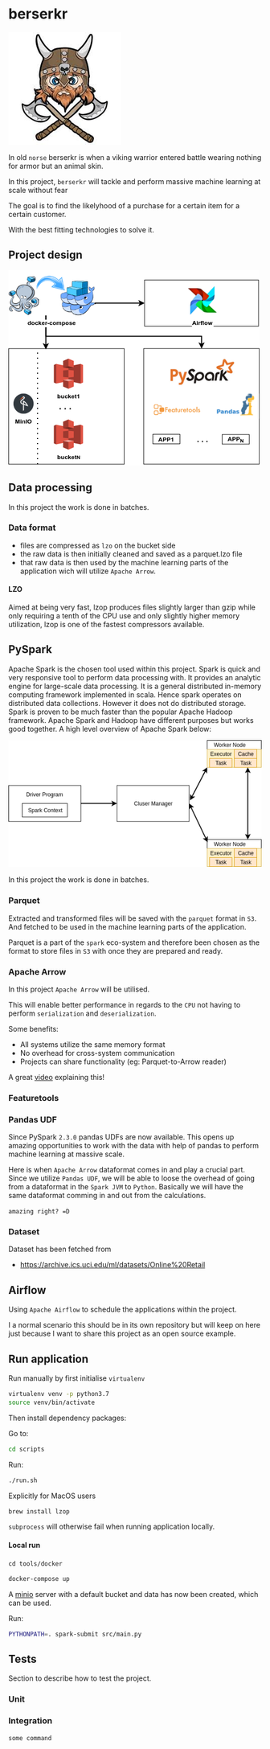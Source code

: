 # berserkr

![Screenshot](/docs/img/berserkr.jpeg)

In old `norse` berserkr is when a viking warrior entered battle wearing nothing for armor but an animal skin.

In this project, `berserkr` will tackle and perform massive machine learning at scale without fear

The goal is to find the likelyhood of a purchase for a certain item for a certain customer.

With the best fitting technologies to solve it.

## Project design

![Screenshot](/docs/img/project-design.png)

## Data processing

In this project the work is done in batches.

### Data format

- files are compressed as `lzo` on the bucket side
- the raw data is then initially cleaned and saved as a parquet.lzo file
- that raw data is then used by the machine learning parts of the application wich will utilize `Apache Arrow`.

#### LZO

Aimed at being very fast, lzop produces files slightly larger than gzip while only requiring a tenth of the CPU use and 
only slightly higher memory utilization, lzop is one of the fastest compressors available.

## PySpark

Apache Spark is the chosen tool used within this project. Spark is quick and very responsive tool to perform data processing with. It provides an analytic engine for large-scale data processing. It is a general distributed in-memory computing framework implemented in scala. Hence spark operates on distributed data collections. However it does not do distributed storage. Spark is proven to be much faster than the popular Apache Hadoop framework. Apache Spark and Hadoop have different purposes but works good together. A high level overview of Apache Spark below:

![Screenshot](/docs/img/spark.png)

In this project the work is done in batches.

### Parquet

Extracted and transformed files will be saved with the `parquet` format in `S3`. And fetched to be used in the 
machine learning parts of the application.

Parquet is a part of the `spark` eco-system and therefore been chosen as the format to store files in `S3` with once
they are prepared and ready.

### Apache Arrow

In this project `Apache Arrow` will be utilised.

This will enable better performance in regards to the `CPU` not having to perform `serialization` and `deserialization`.

Some benefits:

* All systems utilize the same memory format
* No overhead for cross-system communication
* Projects can share functionality (eg: Parquet-to-Arrow reader)

A great [video](https://www.youtube.com/watch?v=dPb2ZXnt2_U) explaining this!

### Featuretools

### Pandas UDF

Since PySpark `2.3.0` pandas UDFs are now available. This opens up amazing opportunities to work with the data with help of pandas to perform machine learning at massive scale.

Here is when `Apache Arrow` dataformat comes in and play a crucial part. Since we utilize `Pandas UDF`, we will be able to loose the overhead of going from a dataformat in the `Spark JVM` to `Python`. Basically we will have the same dataformat comming in and out from the calculations.

`amazing right? =D`

### Dataset

Dataset has been fetched from 

* https://archive.ics.uci.edu/ml/datasets/Online%20Retail

## Airflow

Using `Apache Airflow` to schedule the applications within the project.

I a normal scenario this should be in its own repository but will keep on here just because I want to share this project as an open source example.

## Run application

Run manually by first initialise `virtualenv`  

```bash
virtualenv venv -p python3.7
source venv/bin/activate
```

Then install dependency packages:

Go to:
```bash
cd scripts
```
Run:
```bash
./run.sh
```

Explicitly for MacOS users

```bash
brew install lzop
```

`subprocess` will otherwise fail when running application locally.

#### Local run

`cd tools/docker`

```bash
docker-compose up
```

A [minio](http://127.0.0.1:9000/minio/rawdata/) server with a default bucket and data has now been created, which can be used.

Run:
```bash
PYTHONPATH=. spark-submit src/main.py 
```
## Tests

Section to describe how to test the project.

### Unit

### Integration

```bash
some command
```
